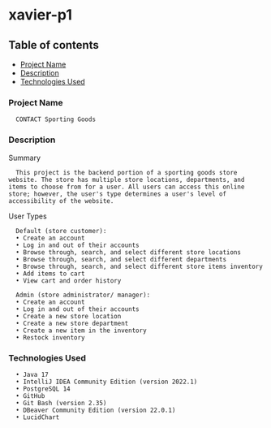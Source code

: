 # xavier-p1

## Table of contents
* [Project Name](#project-name)
* [Description](#description)
* [Technologies Used](#technologies-used)

### Project Name

      CONTACT Sporting Goods

### Description

Summary

      This project is the backend portion of a sporting goods store website. The store has multiple store locations, departments, and items to choose from for a user. All users can access this online store; however, the user's type determines a user's level of accessibility of the website.

User Types

      Default (store customer):
      • Create an account
      • Log in and out of their accounts
      • Browse through, search, and select different store locations
      • Browse through, search, and select different departments
      • Browse through, search, and select different store items inventory
      • Add items to cart
      • View cart and order history

      Admin (store administrator/ manager):
      • Create an account
      • Log in and out of their accounts
      • Create a new store location
      • Create a new store department
      • Create a new item in the inventory
      • Restock inventory
    
### Technologies Used

      • Java 17
      • IntelliJ IDEA Community Edition (version 2022.1)
      • PostgreSQL 14
      • GitHub
      • Git Bash (version 2.35)
      • DBeaver Community Edition (version 22.0.1)
      • LucidChart
